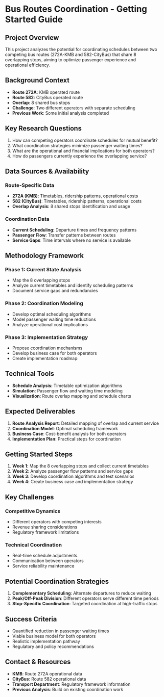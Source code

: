 # Bus Routes Coordination - Getting Started Guide

## Project Overview
This project analyzes the potential for coordinating schedules between two competing bus routes (272A-KMB and 582-CityBus) that share 8 overlapping stops, aiming to optimize passenger experience and operational efficiency.

## Background Context
- **Route 272A**: KMB operated route
- **Route 582**: CityBus operated route  
- **Overlap**: 8 shared bus stops
- **Challenge**: Two different operators with separate scheduling
- **Previous Work**: Some initial analysis completed

## Key Research Questions
1. How can competing operators coordinate schedules for mutual benefit?
2. What coordination strategies minimize passenger waiting times?
3. What are the operational and financial implications for both operators?
4. How do passengers currently experience the overlapping service?

## Data Sources & Availability
### Route-Specific Data
- **272A (KMB)**: Timetables, ridership patterns, operational costs
- **582 (CityBus)**: Timetables, ridership patterns, operational costs
- **Overlap Analysis**: 8 shared stops identification and usage

### Coordination Data
- **Current Scheduling**: Departure times and frequency patterns
- **Passenger Flow**: Transfer patterns between routes
- **Service Gaps**: Time intervals where no service is available

## Methodology Framework
### Phase 1: Current State Analysis
- Map the 8 overlapping stops
- Analyze current timetables and identify scheduling patterns
- Document service gaps and redundancies

### Phase 2: Coordination Modeling
- Develop optimal scheduling algorithms
- Model passenger waiting time reductions
- Analyze operational cost implications

### Phase 3: Implementation Strategy
- Propose coordination mechanisms
- Develop business case for both operators
- Create implementation roadmap

## Technical Tools
- **Schedule Analysis**: Timetable optimization algorithms
- **Simulation**: Passenger flow and waiting time modeling
- **Visualization**: Route overlap mapping and schedule charts

## Expected Deliverables
1. **Route Analysis Report**: Detailed mapping of overlap and current service
2. **Coordination Model**: Optimal scheduling framework
3. **Business Case**: Cost-benefit analysis for both operators
4. **Implementation Plan**: Practical steps for coordination

## Getting Started Steps
1. **Week 1**: Map the 8 overlapping stops and collect current timetables
2. **Week 2**: Analyze passenger flow patterns and service gaps
3. **Week 3**: Develop coordination algorithms and test scenarios
4. **Week 4**: Create business case and implementation strategy

## Key Challenges
### Competitive Dynamics
- Different operators with competing interests
- Revenue sharing considerations
- Regulatory framework limitations

### Technical Coordination
- Real-time schedule adjustments
- Communication between operators
- Service reliability maintenance

## Potential Coordination Strategies
1. **Complementary Scheduling**: Alternate departures to reduce waiting
2. **Peak/Off-Peak Division**: Different operators serve different time periods
3. **Stop-Specific Coordination**: Targeted coordination at high-traffic stops

## Success Criteria
- Quantified reduction in passenger waiting times
- Viable business model for both operators
- Realistic implementation pathway
- Regulatory and policy recommendations

## Contact & Resources
- **KMB**: Route 272A operational data
- **CityBus**: Route 582 operational data
- **Transport Department**: Regulatory framework information
- **Previous Analysis**: Build on existing coordination work